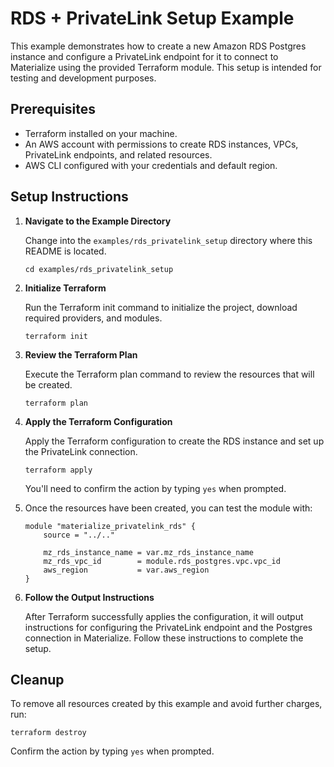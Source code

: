 # RDS + PrivateLink Setup Example

This example demonstrates how to create a new Amazon RDS Postgres instance and configure a PrivateLink endpoint for it to connect to Materialize using the provided Terraform module. This setup is intended for testing and development purposes.

## Prerequisites

- Terraform installed on your machine.
- An AWS account with permissions to create RDS instances, VPCs, PrivateLink endpoints, and related resources.
- AWS CLI configured with your credentials and default region.

## Setup Instructions

1. **Navigate to the Example Directory**

   Change into the `examples/rds_privatelink_setup` directory where this README is located.

   ```
   cd examples/rds_privatelink_setup
   ```

1. **Initialize Terraform**

   Run the Terraform init command to initialize the project, download required providers, and modules.

   ```
   terraform init
   ```

1. **Review the Terraform Plan**

   Execute the Terraform plan command to review the resources that will be created.

   ```
   terraform plan
   ```

1. **Apply the Terraform Configuration**

   Apply the Terraform configuration to create the RDS instance and set up the PrivateLink connection.

   ```
   terraform apply
   ```

   You'll need to confirm the action by typing `yes` when prompted.

1. Once the resources have been created, you can test the module with:

    ```hcl
    module "materialize_privatelink_rds" {
        source = "../.."

        mz_rds_instance_name = var.mz_rds_instance_name
        mz_rds_vpc_id        = module.rds_postgres.vpc.vpc_id
        aws_region           = var.aws_region
    }
    ```

1. **Follow the Output Instructions**

   After Terraform successfully applies the configuration, it will output instructions for configuring the PrivateLink endpoint and the Postgres connection in Materialize. Follow these instructions to complete the setup.

## Cleanup

To remove all resources created by this example and avoid further charges, run:

```
terraform destroy
```

Confirm the action by typing `yes` when prompted.
